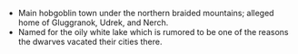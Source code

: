 - Main hobgoblin town under the northern braided mountains; alleged home of Gluggranok, Udrek, and Nerch.
- Named for the oily white lake which is rumored to be one of the reasons the dwarves vacated their cities there.

<!-- -->

<!-- -->

<!-- -->

